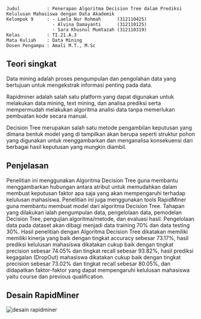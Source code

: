 ```
Judul          : Penerapan Algoritma Decision Tree dalam Prediksi Kelulusan Mahasiswa dengan Data Akademik
Kelompok 9     : - Laela Nur Rohmah      (312110425)
                 - Alvina Damayanti      (312110125)
                 - Sara Khusnul Mumtazah (312110319)
Kelas          : TI.21.A.3
Mata Kuliah    : Data Mining
Dosen Pengampu : Amali M.T., M.Sc
```

## Teori singkat
Data mining adalah proses pengumpulan dan pengolahan data yang bertujuan untuk mengekstrak informasi penting pada data.

Rapidminer adalah salah satu platform yang dapat digunakan untuk melakukan data mining, text mining, dan analisa prediksi 
serta mempermudah melakukan algoritma analisi data tanpa memerlukan pembuatan kode secara manual.

Decision Tree merupakan salah satu metode pengambilan keputusan yang dimana bentuk model yang di tampilkan akan berupa 
seperti struktur pohon yang digunakan untuk menggambarkan dan menganalisa konsekuensi dari berbagai hasil keputusan yang mungkin diambil.

## Penjelasan
Penelitian ini menggunakan Algoritma Decision Tree guna membantu menggambarkan hubungan antara atribut  untuk memudahkan 
dalam membuat keputusan faktor apa saja yang akan mempengaruhi terhadap  kelulusan mahasiswa. Penelitian ini juga menggunakan 
tools RapidMiner guna membantu membuat model dari algoritma Decision Tree. Tahapan yang dilakukan ialah pengumpulan data, pengelolaan data, 
pemodelan Decision Tree, pengujian algoritma/metode, dan evaluasi hasil. Pengelolaan data pada dataset akan dibagi menjadi data training 70% dan 
data testing 30%. Hasil penelitian dengan Algoritma Decision Tree dikatakan memiliki memiliki kinerja yang baik dengan tingkat accuracy sebesar 73.17%, 
hasil prediksi kelulusan mahasiswa dikatakan cukup baik dengan tingkat precision sebesar 74.05% dan tingkat recall sebesar 93.82%, 
hasil prediksi kegagalan (DropOut) mahasiswa dikatakan cukup baik dengan tingkat precision sebesar 73.02% dan tingkat recall sebesar 80.05%, 
dan didapatkan faktor-faktor yang dapat mempengaruhi kelulusan mahasiswa yaitu course  dan previous qualification.

## Desain RapidMiner
![desain rapidminer](https://github.com/laelanur21/Prediksi_Kelulusan_Mahasiswa_dengan_Decision_Tree/assets/96130416/bfa9cfb1-320a-434c-814f-5803c47f2c71)

## 
